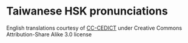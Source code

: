 # Taiwanese HSK pronunciations
English translations courtesy of [CC-CEDICT](https://cc-cedict.org/wiki/) under Creative Commons Attribution-Share Alike 3.0 license
